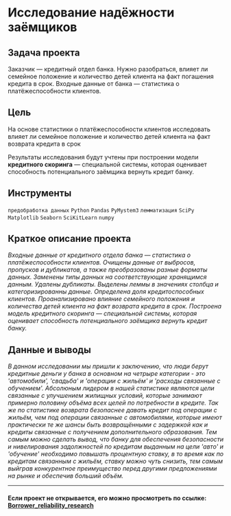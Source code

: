 # Исследование надёжности заёмщиков
## Задача проекта <br>
Заказчик — кредитный отдел банка. Нужно разобраться, влияет ли семейное положение и количество детей клиента на факт погашения кредита в срок. Входные данные от банка — статистика о платёжеспособности клиентов.

## Цель
На основе статистики о платёжеспособности клиентов исследовать влияет ли семейное положение и количество детей клиента на факт возврата кредита в срок

Результаты исследования будут учтены при построении модели **кредитного скоринга** — специальной системы, которая оценивает способность потенциального заёмщика вернуть кредит банку.

## Инструменты
`предобработка данных`
`Python`
`Pandas`
`PyMystem3`
`лемматизация`
`SciPy`
`Matplotlib`
`Seaborn`
`SciKitLearn`
`numpy`

## Краткое описание проекта
<i>Входные данные от кредитного отдела банка  — статистика о платёжеспособности клиентов. 
Очищены данные от выбросов, пропусков и дубликатов, а также преобразованы разные форматы данных. Заменены типы данных на соответствующие хранящимся данным. Удалены дубликаты. Выделены леммы в значениях столбца и категоризированны данные.
Определена доля кредитоспособных клиентов.
Проанализировано влияние семейного положения и количества детей клиента на факт возврата кредита в срок. 
Построена модель кредитного скоринга — специальной системы, которая оценивает способность потенциального заёмщика вернуть кредит банку. </i>

## Данные и выводы
<i> В данном исследовании мы пришли к заключению, что люди берут кредитные деньги у банка в основном на четрыре категории - это 'автомобили', 'свадьба' и 'операции с жильём' и 'расходы связанные с обучением'. Абсолюным лидером в нашей статистике являются цели связанные с улучшением жилищных условий, которые занимают примерно половину объёма всех целей по потребности в кредите. Так же по статистике возврата безопаснее давать кредит под операции с жильём, чем под операции связанные с автомобилями, которые имеют практически те же шансы быть возвращёнными с задержкой как и кредиты связанные с получением дополнительного образования. 
    Тем самым можно сделать вывод, что банку для обеспечения безопасности и нивелирования задолжностей по кредитам выданным на цели 'авто' и 'обучение' необходимо повышать процентную ставку, в то время как по кредитам связанным с жильём, ставку можно чуть снизить, тем самым выйграв конкурентное преимущество перед другими предложениями на рынке и обеспечив больший объём. 
</i>

---

#### Если проект не открывается, его можно просмотреть по ссылке: <a href='https://nbviewer.jupyter.org/github/AxelVas/Borrower_reliability_research/blob/main/%D0%98%D1%81%D1%81%D0%BB%D0%B5%D0%B4%D0%BE%D0%B2%D0%B0%D0%BD%D0%B8%D0%B5_%D0%BD%D0%B0%D0%B4%D1%91%D0%B6%D0%BD%D0%BE%D1%81%D1%82%D0%B8_%D0%B7%D0%B0%D1%91%D0%BC%D1%89%D0%B8%D0%BA%D0%BE%D0%B2_%D0%BF%D1%80%D0%BE%D0%B5%D0%BA%D1%82.ipynb'>Borrower_reliability_research</a>
